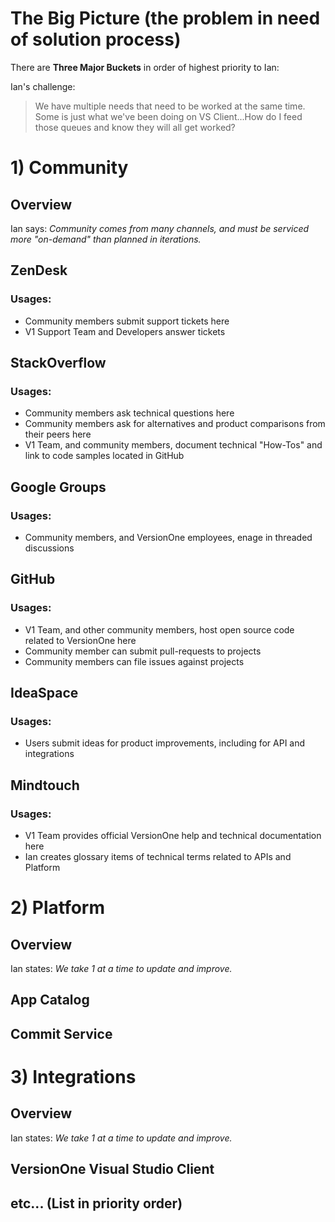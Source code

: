 # The Big Picture (the problem in need of solution process)

There are **Three Major Buckets** in order of highest priority to Ian:

Ian's challenge:

>  We have multiple needs that need to be worked at the same time. Some is just what we've been doing on VS Client...How do I feed those queues and know they will all get worked?

# 1) Community

## Overview

Ian says: *Community comes from many channels, and must be serviced more "on-demand" than planned in iterations.*

## ZenDesk

### Usages:

* Community members submit support tickets here
* V1 Support Team and Developers answer tickets

## StackOverflow 

### Usages:

* Community members ask technical questions here
* Community members ask for alternatives and product comparisons from their peers here
* V1 Team, and community members, document technical "How-Tos" and link to code samples located in GitHub

## Google Groups

### Usages:

* Community members, and VersionOne employees, enage in threaded discussions

## GitHub

### Usages:

* V1 Team, and other community members, host open source code related to VersionOne here
* Community member can submit pull-requests to projects
* Community members can file issues against projects
## IdeaSpace

### Usages:

* Users submit ideas for product improvements, including for API and integrations

## Mindtouch

### Usages:

* V1 Team provides official VersionOne help and technical documentation here
* Ian creates glossary items of technical terms related to APIs and Platform


# 2) Platform

## Overview

Ian states: *We take 1 at a time to update and improve.*

## App Catalog 

## Commit Service


# 3) Integrations

## Overview

Ian states: *We take 1 at a time to update and improve.*

## VersionOne Visual Studio Client

## etc... (List in priority order)
